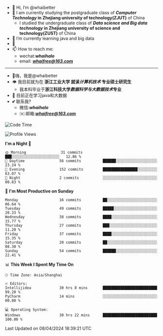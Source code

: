 - 👋 Hi, I’m @whaibetter
- 👀 I am currently studying the postgraduate class of ***Computer Technology* in Zhejiang university of technology(ZJUT)** of China
  -  I studied the undergraduate class of ***Data science and Big data technology* in Zhejiang university of science and technology(ZUST)** of China
- 🌱 I’m currently learning java and big data
- 💞️ 
- 📫 How to reach me: 
  - wechat:***whaihalo***
  - email: ***whaifree@163.com***
 ------------------------
- 👋嗨，我是@whaibetter
- 👁 我目前就为在 **浙江工业大学 就读*计算机技术* 专业硕士研究生**
  - 我本科毕业于**浙江科技大学*数据科学与大数据技术*专业**
- 🌴 目前正在学习java和大数据
- 💕 联系我?
  - 微信:***whaihalo***
  - ✉️:邮箱:***whaifree@163.com***

<!--START_SECTION:waka-->
![Code Time](http://img.shields.io/badge/Code%20Time-54%20hrs%2049%20mins-blue)

![Profile Views](http://img.shields.io/badge/Profile%20Views-162-blue)

**I'm a Night 🦉** 

```text
🌞 Morning                31 commits          ███░░░░░░░░░░░░░░░░░░░░░░   12.86 % 
🌆 Daytime                56 commits          ██████░░░░░░░░░░░░░░░░░░░   23.24 % 
🌃 Evening                152 commits         ████████████████░░░░░░░░░   63.07 % 
🌙 Night                  2 commits           ░░░░░░░░░░░░░░░░░░░░░░░░░   00.83 % 
```
📅 **I'm Most Productive on Sunday** 

```text
Monday                   16 commits          ██░░░░░░░░░░░░░░░░░░░░░░░   06.64 % 
Tuesday                  49 commits          █████░░░░░░░░░░░░░░░░░░░░   20.33 % 
Wednesday                38 commits          ████░░░░░░░░░░░░░░░░░░░░░   15.77 % 
Thursday                 27 commits          ███░░░░░░░░░░░░░░░░░░░░░░   11.20 % 
Friday                   37 commits          ████░░░░░░░░░░░░░░░░░░░░░   15.35 % 
Saturday                 20 commits          ██░░░░░░░░░░░░░░░░░░░░░░░   08.30 % 
Sunday                   54 commits          ██████░░░░░░░░░░░░░░░░░░░   22.41 % 
```


📊 **This Week I Spent My Time On** 

```text
🕑︎ Time Zone: Asia/Shanghai

🔥 Editors: 
Intellijidea             30 hrs 8 mins       █████████████████████████   99.20 % 
PyCharm                  14 mins             ░░░░░░░░░░░░░░░░░░░░░░░░░   00.80 % 

💻 Operating System: 
Windows                  30 hrs 22 mins      █████████████████████████   100.00 % 
```


 Last Updated on 08/04/2024 18:39:21 UTC
<!--END_SECTION:waka-->
